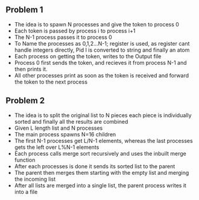 ## Problem 1
- The idea is to spawn N processes and give the token to process 0
- Each token is passed by process i to process i+1
- The N-1 process passes it to process 0 
- To Name the processes as 0,1,2...N-1; register is used, as register cant handle integers directly, Pid I is converted to string and finally an 
  atom
- Each process on getting the token, writes to the Output file 
- Process 0 first sends the token, and recieves it from process N-1 and then prints it.
- All other processes print as soon as the token is received and forward the token to the next process

## Problem 2
- The idea is to split the original list to N pieces each piece is individually sorted and finally all the results are combined
- Given L length list and N processes
- The main process spawns N=16 children
- The first N-1 processes get L/N-1 elements, whereas the last processes gets the left over L%N-1 elements
- Each process calls merge sort recursively and uses the inbuilt merge function
- After each processes is done it sends its sorted list to the parent
- The parent then merges them starting with the empty list and merging the incoming list 
- After all lists are merged into a single list, the parent process writes it into a file